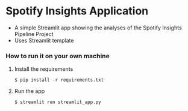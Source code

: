 # Spotify Insights Application

  - A simple Streamlit app showing the analyses of the Spotify Insights Pipeline Project
  - Uses Streamlit template

### How to run it on your own machine

1. Install the requirements

   ```
   $ pip install -r requirements.txt
   ```

2. Run the app

   ```
   $ streamlit run streamlit_app.py
   ```
